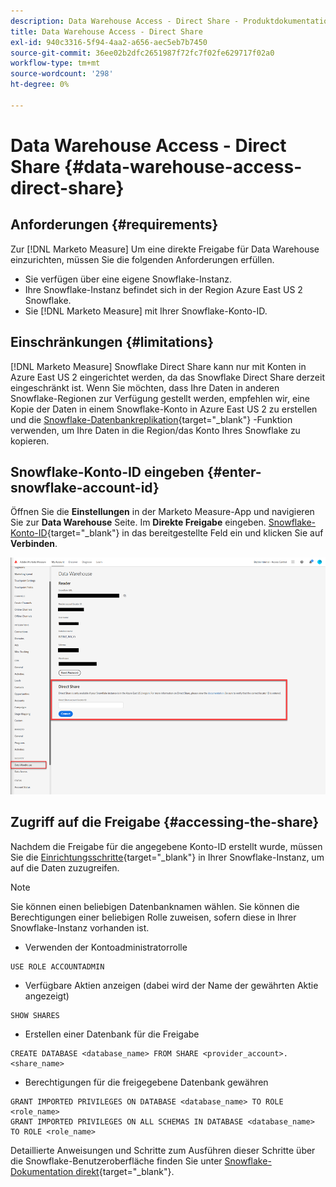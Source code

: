 ```yaml
---
description: Data Warehouse Access - Direct Share - Produktdokumentation
title: Data Warehouse Access - Direct Share
exl-id: 940c3316-5f94-4aa2-a656-aec5eb7b7450
source-git-commit: 36ee02b2dfc2651987f72fc7f02fe629717f02a0
workflow-type: tm+mt
source-wordcount: '298'
ht-degree: 0%

---
```


# Data Warehouse Access - Direct Share {#data-warehouse-access-direct-share}

## Anforderungen {#requirements}

Zur [!DNL Marketo Measure] Um eine direkte Freigabe für Data Warehouse einzurichten, müssen Sie die folgenden Anforderungen erfüllen.

* Sie verfügen über eine eigene Snowflake-Instanz.
* Ihre Snowflake-Instanz befindet sich in der Region Azure East US 2 Snowflake.
* Sie [!DNL Marketo Measure] mit Ihrer Snowflake-Konto-ID.

## Einschränkungen {#limitations}

[!DNL Marketo Measure] Snowflake Direct Share kann nur mit Konten in Azure East US 2 eingerichtet werden, da das Snowflake Direct Share derzeit eingeschränkt ist. Wenn Sie möchten, dass Ihre Daten in anderen Snowflake-Regionen zur Verfügung gestellt werden, empfehlen wir, eine Kopie der Daten in einem Snowflake-Konto in Azure East US 2 zu erstellen und die [Snowflake-Datenbankreplikation](https://docs.snowflake.com/en/user-guide/database-replication-intro.html){target="_blank"} -Funktion verwenden, um Ihre Daten in die Region/das Konto Ihres Snowflake zu kopieren.

## Snowflake-Konto-ID eingeben {#enter-snowflake-account-id}

Öffnen Sie die **Einstellungen** in der Marketo Measure-App und navigieren Sie zur **Data Warehouse** Seite. Im **Direkte Freigabe** eingeben. [Snowflake-Konto-ID](https://docs.snowflake.com/en/user-guide/admin-account-identifier.html){target="_blank"} in das bereitgestellte Feld ein und klicken Sie auf **Verbinden**.

![](assets/data-warehouse-access-direct-share-1.png)

## Zugriff auf die Freigabe {#accessing-the-share}

Nachdem die Freigabe für die angegebene Konto-ID erstellt wurde, müssen Sie die [Einrichtungsschritte](https://docs.snowflake.com/en/user-guide/data-share-consumers.html){target="_blank"} in Ihrer Snowflake-Instanz, um auf die Daten zuzugreifen.

>[!NOTE]
>
>Sie können einen beliebigen Datenbanknamen wählen. Sie können die Berechtigungen einer beliebigen Rolle zuweisen, sofern diese in Ihrer Snowflake-Instanz vorhanden ist.

* Verwenden der Kontoadministratorrolle

```
USE ROLE ACCOUNTADMIN
```

* Verfügbare Aktien anzeigen (dabei wird der Name der gewährten Aktie angezeigt)

```
SHOW SHARES
```

* Erstellen einer Datenbank für die Freigabe

```
CREATE DATABASE <database_name> FROM SHARE <provider_account>.<share_name>
```

* Berechtigungen für die freigegebene Datenbank gewähren

```
GRANT IMPORTED PRIVILEGES ON DATABASE <database_name> TO ROLE <role_name>
GRANT IMPORTED PRIVILEGES ON ALL SCHEMAS IN DATABASE <database_name> TO ROLE <role_name>
```

Detaillierte Anweisungen und Schritte zum Ausführen dieser Schritte über die Snowflake-Benutzeroberfläche finden Sie unter [Snowflake-Dokumentation direkt](https://docs.snowflake.com/en/user-guide/data-share-consumers.html){target="_blank"}.
